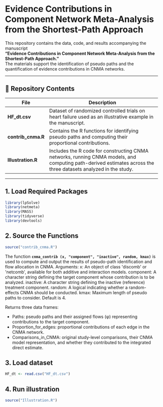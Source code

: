 # Evidence Contributions in Component Network Meta-Analysis from the Shortest-Path Approach

This repository contains the data, code, and results accompanying the manuscript  
**“Evidence Contributions in Component Network Meta-Analysis from the Shortest-Path Approach.”**  
The materials support the identification of pseudo paths and the quantification of evidence contributions in CNMA networks.

---

## 📂 Repository Contents

| File | Description |
|------|--------------|
| **HF_dt.csv** | Dataset of randomized controlled trials on heart failure used as an illustrative example in the manuscript. |
| **contrib_cnma.R** | Contains the R functions for identifying pseudo paths and computing their proportional contributions. |
| **Illustration.R** | Includes the R code for constructing CNMA networks, running CNMA models, and computing path-derived estimates across the three datasets analyzed in the study. |

---

##  1. Load Required Packages

```r
library(lpSolve)
library(netmeta)
library(MASS)
library(tidyverse)
library(devtools)
````

## 2. Source the Functions
```r
source("contrib_cnma.R")
````

The function **`cnma_contrib (x, "component", "inactive", random, kmax)`**  is used to compute and output the results of pseudo-path identification and flow allocation in CNMA.
Arguments:
  x: An object of class 'discomb' or 'netcomb', available for both additive and interaction models.
  component: A character string defining the target component whose contribution is to be analyzed.
  inactive: A character string defining the inactive (reference) treatment component.
  random: A logical indicating whether a random-effects CNMA should be conducted.
  kmax: Maximum length of pseudo paths to consider. Default is 4.

Returns three data frames:
  - Paths: pseudo paths and their assigned flows (φ) representing contributions to the target component.
  - Proportion_for_edges: proportional contributions of each edge in the CNMA network.
  - Comparisons_in_CNMA: original study-level comparisons, their CNMA model representation, 
    and whether they contributed to the integrated direct estimate.

## 3. Load dataset
```r
HF_dt <- read.csv("HF_dt.csv")
````

## 4. Run illustration
```r
source("Illustration.R")
````

